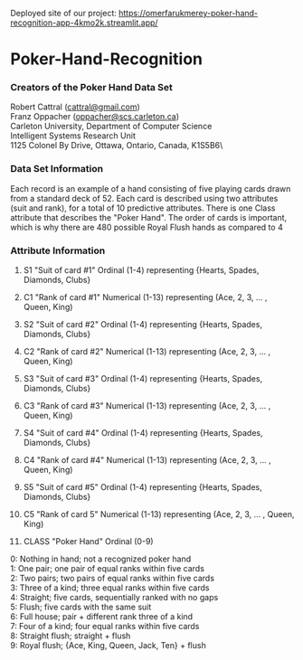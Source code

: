 Deployed site of our project: https://omerfarukmerey-poker-hand-recognition-app-4kmo2k.streamlit.app/

# Poker-Hand-Recognition

### Creators of the Poker Hand Data Set
Robert Cattral (cattral@gmail.com)\
Franz Oppacher (oppacher@scs.carleton.ca)\
Carleton University, Department of Computer Science\
Intelligent Systems Research Unit\
1125 Colonel By Drive, Ottawa, Ontario, Canada, K1S5B6\

### Data Set Information
Each record is an example of a hand consisting of five playing cards drawn from a standard deck of 52. Each card is described using two attributes (suit and rank), for a total of 10 predictive attributes. There is one Class attribute that describes the "Poker Hand". The order of cards is important, which is why there are 480 possible Royal Flush hands as compared to 4

### Attribute Information
1) S1 "Suit of card #1"
Ordinal (1-4) representing {Hearts, Spades, Diamonds, Clubs}

2) C1 "Rank of card #1"
Numerical (1-13) representing (Ace, 2, 3, ... , Queen, King)

3) S2 "Suit of card #2"
Ordinal (1-4) representing {Hearts, Spades, Diamonds, Clubs}

4) C2 "Rank of card #2"
Numerical (1-13) representing (Ace, 2, 3, ... , Queen, King)

5) S3 "Suit of card #3"
Ordinal (1-4) representing {Hearts, Spades, Diamonds, Clubs}

6) C3 "Rank of card #3"
Numerical (1-13) representing (Ace, 2, 3, ... , Queen, King)

7) S4 "Suit of card #4"
Ordinal (1-4) representing {Hearts, Spades, Diamonds, Clubs}

8) C4 "Rank of card #4"
Numerical (1-13) representing (Ace, 2, 3, ... , Queen, King)

9) S5 "Suit of card #5"
Ordinal (1-4) representing {Hearts, Spades, Diamonds, Clubs}

10) C5 "Rank of card 5"
Numerical (1-13) representing (Ace, 2, 3, ... , Queen, King)

11) CLASS "Poker Hand"
Ordinal (0-9)

0: Nothing in hand; not a recognized poker hand \
1: One pair; one pair of equal ranks within five cards \
2: Two pairs; two pairs of equal ranks within five cards \
3: Three of a kind; three equal ranks within five cards \
4: Straight; five cards, sequentially ranked with no gaps \
5: Flush; five cards with the same suit \
6: Full house; pair + different rank three of a kind \
7: Four of a kind; four equal ranks within five cards \
8: Straight flush; straight + flush \
9: Royal flush; {Ace, King, Queen, Jack, Ten} + flush
